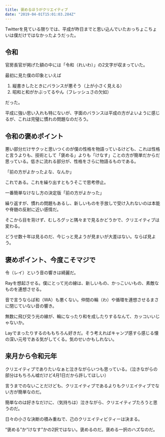 ```yaml
---
title: 褒めるほうがクリエイティブ
date: "2019-04-01T15:01:03.284Z"
---
```


Twitterを見ている限りでは、平成が昨日までと思い込んでいたおっちょこちょいは僕だけではなかったようだった。


## 令和

官房長官が掲げた額の中には「令和（れいわ）」の2文字が収まっていた。

最初に見た僕の印象といえば

1. 縦書きしたときにバランスが悪そう（上が小さく見える）
2. 昭和と和がかぶってるやん（フレッシュさの欠如）

だった。

平成に強い思い入れも特にないが、字面のバランスは平成の方がよいように感じるが、これは完璧に慣れの問題なのだろう。

## 令和の褒めポイント

悪い部分だけサクッと思いつくのが僕の性格を物語っているけども、これは性格と言うよりも、技術として「褒める」よりも「けなす」ことの方が簡単だからだ思っている。低きに流れる部分が、性格をさらに物語るものである。

「前の方がよかったよな、なんか」

これである。これを繰り出すともうそこで思考停止。

一番簡単なけなし方の決定版「前の方がよかった」

繰り返すが、慣れの問題もあるし、新しいものを手放しで受け入れないのは本能や脊髄の反射に近い感情だ。

そこから目を背けず、むしろグッと隅々まで見るかどうかで、クリエイティブは変わる。

どうせ数十年は見るのだ、今じっと見ようが見まいが大差はない。ならば見よう。

## 褒めポイント、今度こそマジで

令（レイ）という音の響きは綺麗だ。

Rayを想起させる。僕にとって光の線は、新しいもの、かっこいいもの、素敵なものを連想させる。

音で言うならば和（WA）も悪くない。仲間の輪（わ）や循環を連想させるまさに閉じていない音の響き。

無数に飛び交う光の線が、輪になったり和を成したりするなんて、カッコいいじゃないか。

Layでまったりするのももちろん好きだ。そう考えればキャンプ感すら感じる懐の深い元号である気がしてくる。気のせいかもしれない。

## 来月から令和元年

クリエイティブでありたいなぁと泣きながらいつも思っている。（泣きながらの部分はもちろん嘘だけど4月1日だから許してほしい）

言うまでのないことだけども、クリエイティブであるよりもクリエイティブでない方が簡単なのだ。

簡単なのは好きなだけに、（気持ちは）泣きながら、クリエイティブたろうと思うのだ。

日々の小さな決断の積み重ねで、己のクリエイティビティーは決まる。

“褒める”か“けなす”かの2択ではない。褒めるのだ。褒める一択のハズなのだ。
